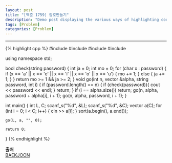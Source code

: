 ```yaml
---
layout: post
title: "[백준 1759] 암호만들기"
description: "Demo post displaying the various ways of highlighting code in Markdown."
tags: [Problem]
categories: [Problem]
---
```

------------------------------------------------------------------------------------------------------------
{% highlight cpp %}
#include <iostream>
#include <vector>
#include <algorithm>
#include <string>

using namespace std;

bool check(string password) {
	int ja = 0;
	int mo = 0;
	for (char x : password) {
		if (x == 'a' || x == 'e' || x == 'i' || x == 'o' || x == 'u')
		{
			mo += 1;
		}
		else {
			ja += 1;
		}
	}
	return mo >= 1 && ja >= 2;
}
void go(int n, vector<char> &alpha, string password, int i) {
	if (password.length() == n) {
		if (check(password)){
			cout << password << endl;
		}
		return;
	}
	if (i == alpha.size()) return;
	go(n, alpha, password + alpha[i], i + 1);
	go(n, alpha, password, i + 1);
}

int main() {
	int L, C;
	scanf_s("%d", &L); scanf_s("%d", &C);
	vector<char> a(C);
	for (int i = 0; i < C; i++) {
		cin >> a[i];
	}
	sort(a.begin(), a.end());

	go(L, a, "", 0);

	return 0;

}
{% endhighlight %}  

**출처**<br/>
[BAEKJOON](https://www.acmicpc.net/problem/1759)
